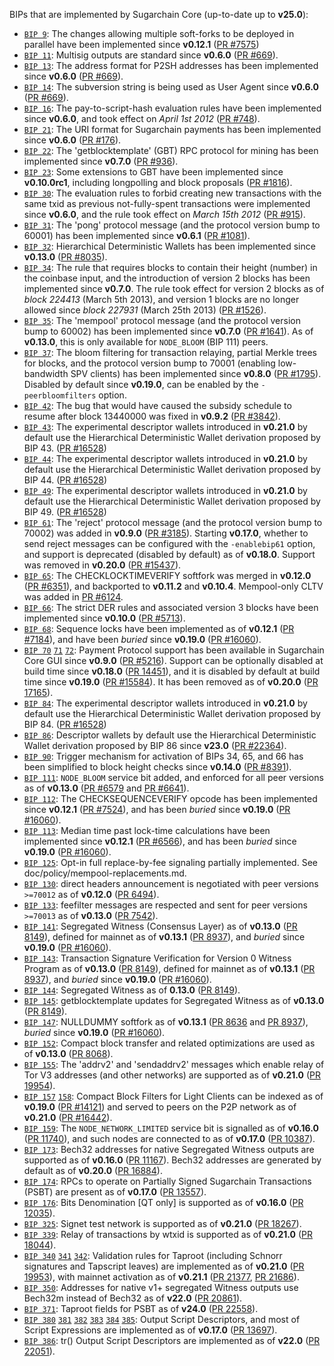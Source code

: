BIPs that are implemented by Sugarchain Core (up-to-date up to **v25.0**):

* [`BIP 9`](https://github.com/sugarchain/bips/blob/master/bip-0009.mediawiki): The changes allowing multiple soft-forks to be deployed in parallel have been implemented since **v0.12.1**  ([PR #7575](https://github.com/sugarchain/sugarchain/pull/7575))
* [`BIP 11`](https://github.com/sugarchain/bips/blob/master/bip-0011.mediawiki): Multisig outputs are standard since **v0.6.0** ([PR #669](https://github.com/sugarchain/sugarchain/pull/669)).
* [`BIP 13`](https://github.com/sugarchain/bips/blob/master/bip-0013.mediawiki): The address format for P2SH addresses has been implemented since **v0.6.0** ([PR #669](https://github.com/sugarchain/sugarchain/pull/669)).
* [`BIP 14`](https://github.com/sugarchain/bips/blob/master/bip-0014.mediawiki): The subversion string is being used as User Agent since **v0.6.0** ([PR #669](https://github.com/sugarchain/sugarchain/pull/669)).
* [`BIP 16`](https://github.com/sugarchain/bips/blob/master/bip-0016.mediawiki): The pay-to-script-hash evaluation rules have been implemented since **v0.6.0**, and took effect on *April 1st 2012* ([PR #748](https://github.com/sugarchain/sugarchain/pull/748)).
* [`BIP 21`](https://github.com/sugarchain/bips/blob/master/bip-0021.mediawiki): The URI format for Sugarchain payments has been implemented since **v0.6.0** ([PR #176](https://github.com/sugarchain/sugarchain/pull/176)).
* [`BIP 22`](https://github.com/sugarchain/bips/blob/master/bip-0022.mediawiki): The 'getblocktemplate' (GBT) RPC protocol for mining has been implemented since **v0.7.0** ([PR #936](https://github.com/sugarchain/sugarchain/pull/936)).
* [`BIP 23`](https://github.com/sugarchain/bips/blob/master/bip-0023.mediawiki): Some extensions to GBT have been implemented since **v0.10.0rc1**, including longpolling and block proposals ([PR #1816](https://github.com/sugarchain/sugarchain/pull/1816)).
* [`BIP 30`](https://github.com/sugarchain/bips/blob/master/bip-0030.mediawiki): The evaluation rules to forbid creating new transactions with the same txid as previous not-fully-spent transactions were implemented since **v0.6.0**, and the rule took effect on *March 15th 2012* ([PR #915](https://github.com/sugarchain/sugarchain/pull/915)).
* [`BIP 31`](https://github.com/sugarchain/bips/blob/master/bip-0031.mediawiki): The 'pong' protocol message (and the protocol version bump to 60001) has been implemented since **v0.6.1** ([PR #1081](https://github.com/sugarchain/sugarchain/pull/1081)).
* [`BIP 32`](https://github.com/sugarchain/bips/blob/master/bip-0032.mediawiki): Hierarchical Deterministic Wallets has been implemented since **v0.13.0** ([PR #8035](https://github.com/sugarchain/sugarchain/pull/8035)).
* [`BIP 34`](https://github.com/sugarchain/bips/blob/master/bip-0034.mediawiki): The rule that requires blocks to contain their height (number) in the coinbase input, and the introduction of version 2 blocks has been implemented since **v0.7.0**. The rule took effect for version 2 blocks as of *block 224413* (March 5th 2013), and version 1 blocks are no longer allowed since *block 227931* (March 25th 2013) ([PR #1526](https://github.com/sugarchain/sugarchain/pull/1526)).
* [`BIP 35`](https://github.com/sugarchain/bips/blob/master/bip-0035.mediawiki): The 'mempool' protocol message (and the protocol version bump to 60002) has been implemented since **v0.7.0** ([PR #1641](https://github.com/sugarchain/sugarchain/pull/1641)). As of **v0.13.0**, this is only available for `NODE_BLOOM` (BIP 111) peers.
* [`BIP 37`](https://github.com/sugarchain/bips/blob/master/bip-0037.mediawiki): The bloom filtering for transaction relaying, partial Merkle trees for blocks, and the protocol version bump to 70001 (enabling low-bandwidth SPV clients) has been implemented since **v0.8.0** ([PR #1795](https://github.com/sugarchain/sugarchain/pull/1795)). Disabled by default since **v0.19.0**, can be enabled by the `-peerbloomfilters` option.
* [`BIP 42`](https://github.com/sugarchain/bips/blob/master/bip-0042.mediawiki): The bug that would have caused the subsidy schedule to resume after block 13440000 was fixed in **v0.9.2** ([PR #3842](https://github.com/sugarchain/sugarchain/pull/3842)).
* [`BIP 43`](https://github.com/sugarchain/bips/blob/master/bip-0043.mediawiki): The experimental descriptor wallets introduced in **v0.21.0** by default use the Hierarchical Deterministic Wallet derivation proposed by BIP 43. ([PR #16528](https://github.com/sugarchain/sugarchain/pull/16528))
* [`BIP 44`](https://github.com/sugarchain/bips/blob/master/bip-0044.mediawiki): The experimental descriptor wallets introduced in **v0.21.0** by default use the Hierarchical Deterministic Wallet derivation proposed by BIP 44. ([PR #16528](https://github.com/sugarchain/sugarchain/pull/16528))
* [`BIP 49`](https://github.com/sugarchain/bips/blob/master/bip-0049.mediawiki): The experimental descriptor wallets introduced in **v0.21.0** by default use the Hierarchical Deterministic Wallet derivation proposed by BIP 49. ([PR #16528](https://github.com/sugarchain/sugarchain/pull/16528))
* [`BIP 61`](https://github.com/sugarchain/bips/blob/master/bip-0061.mediawiki): The 'reject' protocol message (and the protocol version bump to 70002) was added in **v0.9.0** ([PR #3185](https://github.com/sugarchain/sugarchain/pull/3185)). Starting **v0.17.0**, whether to send reject messages can be configured with the `-enablebip61` option, and support is deprecated (disabled by default) as of **v0.18.0**. Support was removed in **v0.20.0** ([PR #15437](https://github.com/sugarchain/sugarchain/pull/15437)).
* [`BIP 65`](https://github.com/sugarchain/bips/blob/master/bip-0065.mediawiki): The CHECKLOCKTIMEVERIFY softfork was merged in **v0.12.0** ([PR #6351](https://github.com/sugarchain/sugarchain/pull/6351)), and backported to **v0.11.2** and **v0.10.4**. Mempool-only CLTV was added in [PR #6124](https://github.com/sugarchain/sugarchain/pull/6124).
* [`BIP 66`](https://github.com/sugarchain/bips/blob/master/bip-0066.mediawiki): The strict DER rules and associated version 3 blocks have been implemented since **v0.10.0** ([PR #5713](https://github.com/sugarchain/sugarchain/pull/5713)).
* [`BIP 68`](https://github.com/sugarchain/bips/blob/master/bip-0068.mediawiki): Sequence locks have been implemented as of **v0.12.1**  ([PR #7184](https://github.com/sugarchain/sugarchain/pull/7184)), and have been *buried* since **v0.19.0** ([PR #16060](https://github.com/sugarchain/sugarchain/pull/16060)).
* [`BIP 70`](https://github.com/sugarchain/bips/blob/master/bip-0070.mediawiki) [`71`](https://github.com/sugarchain/bips/blob/master/bip-0071.mediawiki) [`72`](https://github.com/sugarchain/bips/blob/master/bip-0072.mediawiki):
  Payment Protocol support has been available in Sugarchain Core GUI since **v0.9.0** ([PR #5216](https://github.com/sugarchain/sugarchain/pull/5216)).
  Support can be optionally disabled at build time since **v0.18.0** ([PR 14451](https://github.com/sugarchain/sugarchain/pull/14451)),
  and it is disabled by default at build time since **v0.19.0** ([PR #15584](https://github.com/sugarchain/sugarchain/pull/15584)).
  It has been removed as of **v0.20.0** ([PR 17165](https://github.com/sugarchain/sugarchain/pull/17165)).
* [`BIP 84`](https://github.com/sugarchain/bips/blob/master/bip-0084.mediawiki): The experimental descriptor wallets introduced in **v0.21.0** by default use the Hierarchical Deterministic Wallet derivation proposed by BIP 84. ([PR #16528](https://github.com/sugarchain/sugarchain/pull/16528))
* [`BIP 86`](https://github.com/sugarchain/bips/blob/master/bip-0086.mediawiki): Descriptor wallets by default use the Hierarchical Deterministic Wallet derivation proposed by BIP 86 since **v23.0** ([PR #22364](https://github.com/sugarchain/sugarchain/pull/22364)).
* [`BIP 90`](https://github.com/sugarchain/bips/blob/master/bip-0090.mediawiki): Trigger mechanism for activation of BIPs 34, 65, and 66 has been simplified to block height checks since **v0.14.0** ([PR #8391](https://github.com/sugarchain/sugarchain/pull/8391)).
* [`BIP 111`](https://github.com/sugarchain/bips/blob/master/bip-0111.mediawiki): `NODE_BLOOM` service bit added, and enforced for all peer versions as of **v0.13.0** ([PR #6579](https://github.com/sugarchain/sugarchain/pull/6579) and [PR #6641](https://github.com/sugarchain/sugarchain/pull/6641)).
* [`BIP 112`](https://github.com/sugarchain/bips/blob/master/bip-0112.mediawiki): The CHECKSEQUENCEVERIFY opcode has been implemented since **v0.12.1** ([PR #7524](https://github.com/sugarchain/sugarchain/pull/7524)), and has been *buried* since **v0.19.0** ([PR #16060](https://github.com/sugarchain/sugarchain/pull/16060)).
* [`BIP 113`](https://github.com/sugarchain/bips/blob/master/bip-0113.mediawiki): Median time past lock-time calculations have been implemented since **v0.12.1** ([PR #6566](https://github.com/sugarchain/sugarchain/pull/6566)), and has been *buried* since **v0.19.0** ([PR #16060](https://github.com/sugarchain/sugarchain/pull/16060)).
* [`BIP 125`](https://github.com/sugarchain/bips/blob/master/bip-0125.mediawiki): Opt-in full replace-by-fee signaling partially implemented. See doc/policy/mempool-replacements.md.
* [`BIP 130`](https://github.com/sugarchain/bips/blob/master/bip-0130.mediawiki): direct headers announcement is negotiated with peer versions `>=70012` as of **v0.12.0** ([PR 6494](https://github.com/sugarchain/sugarchain/pull/6494)).
* [`BIP 133`](https://github.com/sugarchain/bips/blob/master/bip-0133.mediawiki): feefilter messages are respected and sent for peer versions `>=70013` as of **v0.13.0** ([PR 7542](https://github.com/sugarchain/sugarchain/pull/7542)).
* [`BIP 141`](https://github.com/sugarchain/bips/blob/master/bip-0141.mediawiki): Segregated Witness (Consensus Layer) as of **v0.13.0** ([PR 8149](https://github.com/sugarchain/sugarchain/pull/8149)), defined for mainnet as of **v0.13.1** ([PR 8937](https://github.com/sugarchain/sugarchain/pull/8937)), and *buried* since **v0.19.0** ([PR #16060](https://github.com/sugarchain/sugarchain/pull/16060)).
* [`BIP 143`](https://github.com/sugarchain/bips/blob/master/bip-0143.mediawiki): Transaction Signature Verification for Version 0 Witness Program as of **v0.13.0** ([PR 8149](https://github.com/sugarchain/sugarchain/pull/8149)), defined for mainnet as of **v0.13.1** ([PR 8937](https://github.com/sugarchain/sugarchain/pull/8937)), and *buried* since **v0.19.0** ([PR #16060](https://github.com/sugarchain/sugarchain/pull/16060)).
* [`BIP 144`](https://github.com/sugarchain/bips/blob/master/bip-0144.mediawiki): Segregated Witness as of **0.13.0** ([PR 8149](https://github.com/sugarchain/sugarchain/pull/8149)).
* [`BIP 145`](https://github.com/sugarchain/bips/blob/master/bip-0145.mediawiki): getblocktemplate updates for Segregated Witness as of **v0.13.0** ([PR 8149](https://github.com/sugarchain/sugarchain/pull/8149)).
* [`BIP 147`](https://github.com/sugarchain/bips/blob/master/bip-0147.mediawiki): NULLDUMMY softfork as of **v0.13.1** ([PR 8636](https://github.com/sugarchain/sugarchain/pull/8636) and [PR 8937](https://github.com/sugarchain/sugarchain/pull/8937)), *buried* since **v0.19.0** ([PR #16060](https://github.com/sugarchain/sugarchain/pull/16060)).
* [`BIP 152`](https://github.com/sugarchain/bips/blob/master/bip-0152.mediawiki): Compact block transfer and related optimizations are used as of **v0.13.0** ([PR 8068](https://github.com/sugarchain/sugarchain/pull/8068)).
* [`BIP 155`](https://github.com/sugarchain/bips/blob/master/bip-0155.mediawiki): The 'addrv2' and 'sendaddrv2' messages which enable relay of Tor V3 addresses (and other networks) are supported as of **v0.21.0** ([PR 19954](https://github.com/sugarchain/sugarchain/pull/19954)).
* [`BIP 157`](https://github.com/sugarchain/bips/blob/master/bip-0157.mediawiki)
  [`158`](https://github.com/sugarchain/bips/blob/master/bip-0158.mediawiki): Compact Block Filters for Light Clients can be indexed as of **v0.19.0** ([PR #14121](https://github.com/sugarchain/sugarchain/pull/14121)) and served to peers on the P2P network as of **v0.21.0** ([PR #16442](https://github.com/sugarchain/sugarchain/pull/16442)).
* [`BIP 159`](https://github.com/sugarchain/bips/blob/master/bip-0159.mediawiki): The `NODE_NETWORK_LIMITED` service bit is signalled as of **v0.16.0** ([PR 11740](https://github.com/sugarchain/sugarchain/pull/11740)), and such nodes are connected to as of **v0.17.0** ([PR 10387](https://github.com/sugarchain/sugarchain/pull/10387)).
* [`BIP 173`](https://github.com/sugarchain/bips/blob/master/bip-0173.mediawiki): Bech32 addresses for native Segregated Witness outputs are supported as of **v0.16.0** ([PR 11167](https://github.com/sugarchain/sugarchain/pull/11167)). Bech32 addresses are generated by default as of **v0.20.0** ([PR 16884](https://github.com/sugarchain/sugarchain/pull/16884)).
* [`BIP 174`](https://github.com/sugarchain/bips/blob/master/bip-0174.mediawiki): RPCs to operate on Partially Signed Sugarchain Transactions (PSBT) are present as of **v0.17.0** ([PR 13557](https://github.com/sugarchain/sugarchain/pull/13557)).
* [`BIP 176`](https://github.com/sugarchain/bips/blob/master/bip-0176.mediawiki): Bits Denomination [QT only] is supported as of **v0.16.0** ([PR 12035](https://github.com/sugarchain/sugarchain/pull/12035)).
* [`BIP 325`](https://github.com/sugarchain/bips/blob/master/bip-0325.mediawiki): Signet test network is supported as of **v0.21.0** ([PR 18267](https://github.com/sugarchain/sugarchain/pull/18267)).
* [`BIP 339`](https://github.com/sugarchain/bips/blob/master/bip-0339.mediawiki): Relay of transactions by wtxid is supported as of **v0.21.0** ([PR 18044](https://github.com/sugarchain/sugarchain/pull/18044)).
* [`BIP 340`](https://github.com/sugarchain/bips/blob/master/bip-0340.mediawiki)
  [`341`](https://github.com/sugarchain/bips/blob/master/bip-0341.mediawiki)
  [`342`](https://github.com/sugarchain/bips/blob/master/bip-0342.mediawiki):
  Validation rules for Taproot (including Schnorr signatures and Tapscript
  leaves) are implemented as of **v0.21.0** ([PR 19953](https://github.com/sugarchain/sugarchain/pull/19953)),
  with mainnet activation as of **v0.21.1** ([PR 21377](https://github.com/sugarchain/sugarchain/pull/21377),
  [PR 21686](https://github.com/sugarchain/sugarchain/pull/21686)).
* [`BIP 350`](https://github.com/sugarchain/bips/blob/master/bip-0350.mediawiki): Addresses for native v1+ segregated Witness outputs use Bech32m instead of Bech32 as of **v22.0** ([PR 20861](https://github.com/sugarchain/sugarchain/pull/20861)).
* [`BIP 371`](https://github.com/sugarchain/bips/blob/master/bip-0371.mediawiki): Taproot fields for PSBT as of **v24.0** ([PR 22558](https://github.com/sugarchain/sugarchain/pull/22558)).
* [`BIP 380`](https://github.com/sugarchain/bips/blob/master/bip-0380.mediawiki)
  [`381`](https://github.com/sugarchain/bips/blob/master/bip-0381.mediawiki)
  [`382`](https://github.com/sugarchain/bips/blob/master/bip-0382.mediawiki)
  [`383`](https://github.com/sugarchain/bips/blob/master/bip-0383.mediawiki)
  [`384`](https://github.com/sugarchain/bips/blob/master/bip-0384.mediawiki)
  [`385`](https://github.com/sugarchain/bips/blob/master/bip-0385.mediawiki):
  Output Script Descriptors, and most of Script Expressions are implemented as of **v0.17.0** ([PR 13697](https://github.com/sugarchain/sugarchain/pull/13697)).
* [`BIP 386`](https://github.com/sugarchain/bips/blob/master/bip-0386.mediawiki): tr() Output Script Descriptors are implemented as of **v22.0** ([PR 22051](https://github.com/sugarchain/sugarchain/pull/22051)).
